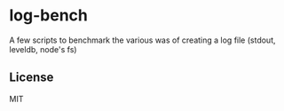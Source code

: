 # log-bench

A few scripts to benchmark the various was of creating a log
file (stdout, leveldb, node's fs)

## License

MIT
